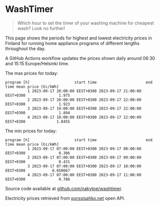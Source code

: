 
# WashTimer

> Which hour to set the timer of your washing machine for cheapest wash? Look no further!

This page shows the periods for highest and lowest electricity prices in Finland 
for running home appliance programs of different lengths throughout the day. 

A GitHub Actions workflow updates the prices shown daily around 06:30 and 15:15 Europe/Helsinki time.

The max prices for today:

	program [h]                    start time                      end time mean price [€c/kWh]
	          1 2023-09-17 20:00:00 EEST+0300 2023-09-17 21:00:00 EEST+0300               1.975
	          2 2023-09-17 20:00:00 EEST+0300 2023-09-17 22:00:00 EEST+0300               1.923
	          3 2023-09-17 19:00:00 EEST+0300 2023-09-17 22:00:00 EEST+0300               1.894
	          4 2023-09-17 18:00:00 EEST+0300 2023-09-17 22:00:00 EEST+0300              1.8455

The min prices for today:

	program [h]                    start time                      end time mean price [€c/kWh]
	          1 2023-09-17 07:00:00 EEST+0300 2023-09-17 08:00:00 EEST+0300               0.306
	          2 2023-09-17 07:00:00 EEST+0300 2023-09-17 09:00:00 EEST+0300               0.431
	          3 2023-09-17 07:00:00 EEST+0300 2023-09-17 10:00:00 EEST+0300            0.658667
	          4 2023-09-17 07:00:00 EEST+0300 2023-09-17 11:00:00 EEST+0300               0.786


Source code available at [github.com/nakytoe/washtimer](https://github.com/nakytoe/washtimer).

Electricity prices retrieved from [porssisahko.net](https://porssisahko.net/api) open API.
